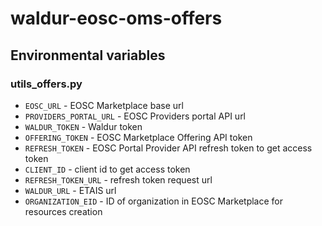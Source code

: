 # waldur-eosc-oms-offers

## Environmental variables

### utils_offers.py

- `EOSC_URL` - EOSC Marketplace base url
- `PROVIDERS_PORTAL_URL` - EOSC Providers portal API url
- `WALDUR_TOKEN` - Waldur token
- `OFFERING_TOKEN` - EOSC Marketplace Offering API token
- `REFRESH_TOKEN` - EOSC Portal Provider API refresh token to get access token
- `CLIENT_ID` - client id to get access token
- `REFRESH_TOKEN_URL` - refresh token request url
- `WALDUR_URL` - ETAIS url
- `ORGANIZATION_EID` - ID of organization in EOSC Marketplace for resources creation
